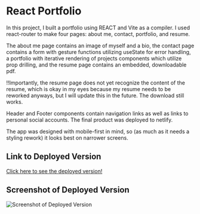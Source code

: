 # React Portfolio

In this project, I built a portfolio using REACT and Vite as a compiler. I used react-router to make four pages: about me, contact, portfolio, and resume. 

The about me page contains an image of myself and a bio, the contact page contains a form with gesture functions utilizing useState for error handling, a portfolio with iterative rendering of projects components which utilize prop drilling, and the resume page contains an embedded, downloadable pdf. 

!!Importantly, the resume page does not yet recognize the content of the resume, which is okay in my eyes because my resume needs to be reworked anyways, but I will update this in the future. The download still works. 

Header and Footer components contain navigation links as well as links to personal social accounts. The final product was deployed to netlify.

The app was designed with mobile-first in mind, so (as much as it needs a styling rework) it looks best on narrower screens.



## Link to Deployed Version

[Click here to see the deployed version!](https://luminous-tapioca-f150d5.netlify.app/)

## Screenshot of Deployed Version
![Screenshot of Deployed Version](./assets/images/Screenshot%202024-09-11%20at%207.00.41 PM.png)